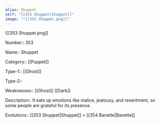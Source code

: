 ```yaml
---
alias: Shuppet
self: "[[353 Shuppet|Shuppet]]"
image: "![[353 Shuppet.png]]"
---
```


![[353 Shuppet.png]]


Number:: 353

Name:: Shuppet

Category:: [[Puppet]]

Type-1:: [[Ghost]]

Type-2:: 

Weaknesses:: [[Ghost]] [[Dark]]

Description:: It eats up emotions like malice, jealousy, and resentment, so some people are grateful for its presence.

Evolutions:: [[353 Shuppet|Shuppet]] > [[354 Banette|Banette]]
